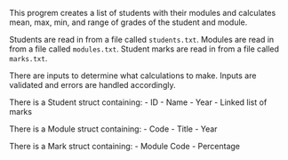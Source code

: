This progrem creates a list of students with their modules and calculates mean, max, min, and range of grades of the student and module.

Students are read in from a file called `students.txt`.
Modules are read in from a file called `modules.txt`.
Student marks are read in from a file called `marks.txt`.

There are inputs to determine what calculations to make.
Inputs are validated and errors are handled accordingly.

There is a Student struct containing:
	- ID
	- Name
	- Year
	- Linked list of marks

There is a Module struct containing:
	- Code
	- Title
	- Year

There is a Mark struct containing:
	- Module Code
	- Percentage
